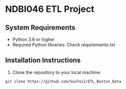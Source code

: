 # NDBI046 ETL Project

## System Requirements

- Python 3.6 or higher
- Required Python libraries: Check requirements.txt

## Installation Instructions

1. Clone the repository to your local machine:

```bash
git clone https://github.com/Sou7ai1/ETL_Boston_Data